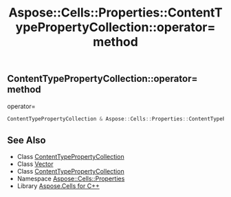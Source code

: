 ﻿---
title: Aspose::Cells::Properties::ContentTypePropertyCollection::operator= method
linktitle: operator=
second_title: Aspose.Cells for C++ API Reference
description: 'Aspose::Cells::Properties::ContentTypePropertyCollection::operator= method. operator= in C++.'
type: docs
weight: 300
url: /cpp/aspose.cells.properties/contenttypepropertycollection/operator_asm/
---
## ContentTypePropertyCollection::operator= method


operator=

```cpp
ContentTypePropertyCollection & Aspose::Cells::Properties::ContentTypePropertyCollection::operator=(const ContentTypePropertyCollection &src)
```

## See Also

* Class [ContentTypePropertyCollection](../)
* Class [Vector](../../../aspose.cells/vector/)
* Class [ContentTypePropertyCollection](../)
* Namespace [Aspose::Cells::Properties](../../)
* Library [Aspose.Cells for C++](../../../)
